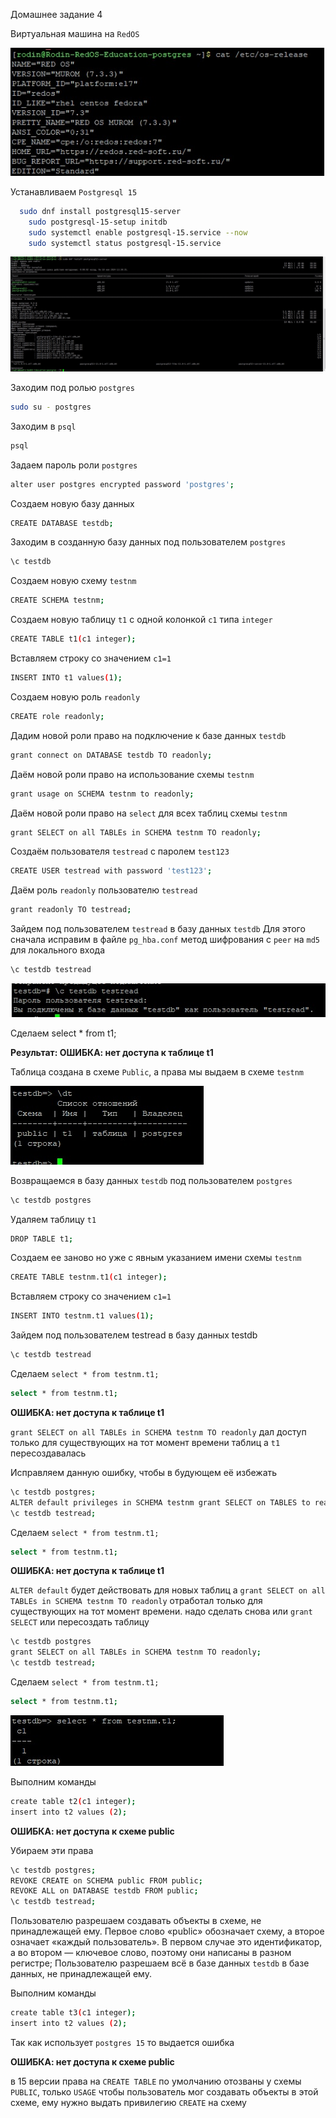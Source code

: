 Домашнее задание 4



Виртуальная машина на `RedOS`


![Postgers](https://github.com/DenisRodin86/Otus/blob/main/unit4/4-1.jpg)



Устанавливаем `Postgresql 15`

```bash
  sudo dnf install postgresql15-server
	sudo postgresql-15-setup initdb
	sudo systemctl enable postgresql-15.service --now
	sudo systemctl status postgresql-15.service
```


![Postgers](https://github.com/DenisRodin86/Otus/blob/main/unit4/4-2.jpg)




Заходим под ролью `postgres`


```bash
sudo su - postgres
```


Заходим в `psql`

```bash
psql
```


Задаем пароль роли `postgres`

```bash
alter user postgres encrypted password 'postgres';
```


Создаем новую базу данных

```bash
CREATE DATABASE testdb;
```


Заходим в созданную базу данных под пользователем `postgres`

```bash
\c testdb
```


Создаем новую схему `testnm`

```bash
CREATE SCHEMA testnm;
```


Создаем новую таблицу `t1` с одной колонкой `c1` типа `integer`

```bash
CREATE TABLE t1(c1 integer);
```


Вставляем строку со значением `c1=1`

```bash
INSERT INTO t1 values(1);
```


Создаем новую роль `readonly`

```bash
CREATE role readonly;
```


Дадим новой роли право на подключение к базе данных `testdb`

```bash
grant connect on DATABASE testdb TO readonly;
```


Даём новой роли право на использование схемы `testnm`

```bash
grant usage on SCHEMA testnm to readonly;
```


Даём новой роли право на `select` для всех таблиц схемы `testnm`

```bash
grant SELECT on all TABLEs in SCHEMA testnm TO readonly;
```


Создаём пользователя `testread` с паролем `test123`

```bash
CREATE USER testread with password 'test123';
```


Даём роль `readonly` пользователю `testread`

```bash
grant readonly TO testread;
```


Зайдем под пользователем `testread` в базу данных `testdb`
Для этого сначала исправим в файле `pg_hba.conf` метод шифрования с `peer` на `md5` для локального входа

```bash
\c testdb testread
```

![Postgers](https://github.com/DenisRodin86/Otus/blob/main/unit4/4-3.jpg)



Сделаем select * from t1;

**Результат: ОШИБКА:  нет доступа к таблице t1**


Таблица создана в схеме `Public`, а права мы выдаем в схеме `testnm`

![Postgers](https://github.com/DenisRodin86/Otus/blob/main/unit4/4-4.jpg)



Возвращаемся в базу данных `testdb` под пользователем `postgres`

```bash
\c testdb postgres
```


Удаляем таблицу `t1`

```bash
DROP TABLE t1;
```


Создаем ее заново но уже с явным указанием имени схемы `testnm`

```bash
CREATE TABLE testnm.t1(c1 integer);
```


Вставляем строку со значением `c1=1`

```bash
INSERT INTO testnm.t1 values(1);
```


Зайдем под пользователем testread в базу данных testdb

```bash
\c testdb testread
```


Сделаем `select * from testnm.t1;`

```bash
select * from testnm.t1;
```

**ОШИБКА:  нет доступа к таблице t1**

`grant SELECT on all TABLEs in SCHEMA testnm TO readonly` дал доступ только для существующих на тот момент времени таблиц а `t1` пересоздавалась


Исправляем данную ошибку, чтобы в будующем её избежать

```bash
\c testdb postgres; 
ALTER default privileges in SCHEMA testnm grant SELECT on TABLES to readonly; 
\c testdb testread;
```


Сделаем `select * from testnm.t1;`

```bash
select * from testnm.t1;
```

**ОШИБКА:  нет доступа к таблице t1**

`ALTER default` будет действовать для новых таблиц а `grant SELECT on all TABLEs in SCHEMA testnm TO readonly` отработал только для существующих на тот момент времени. надо сделать снова или `grant SELECT` или пересоздать таблицу

```bash
\c testdb postgres
grant SELECT on all TABLEs in SCHEMA testnm TO readonly;
\c testdb testread;
```


Сделаем `select * from testnm.t1;`

```bash
select * from testnm.t1;
```


![Postgers](https://github.com/DenisRodin86/Otus/blob/main/unit4/4-5.jpg)



Выполним команды

```bash
create table t2(c1 integer); 
insert into t2 values (2);
```

**ОШИБКА:  нет доступа к схеме public**


Убираем эти права

```bash
\c testdb postgres; 
REVOKE CREATE on SCHEMA public FROM public; 
REVOKE ALL on DATABASE testdb FROM public; 
\c testdb testread; 
```


Пользователю разрешаем создавать объекты в схеме, не принадлежащей ему. Первое слово «public» обозначает схему, а второе означает «каждый пользователь». В первом случае это идентификатор, а во втором — ключевое слово, поэтому они написаны в разном регистре;
Пользователю разрешаем всё в базе данных `testdb` в базе данных, не принадлежащей ему. 


Выполним команды

```bash
create table t3(c1 integer);  
insert into t2 values (2);
```

Так как использует `postgres 15` то выдается ошибка

**ОШИБКА:  нет доступа к схеме public**

в 15 версии права на `CREATE TABLE` по умолчанию отозваны у схемы `PUBLIC`, только `USAGE`
чтобы пользователь мог создавать объекты в этой схеме, ему нужно выдать привилегию `CREATE` на схему

